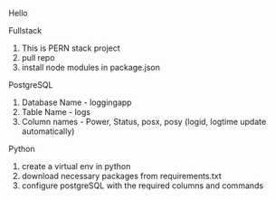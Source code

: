 Hello


Fullstack
1) This is PERN stack project
2) pull repo
3) install node modules in package.json

PostgreSQL
1) Database Name - loggingapp
2) Table Name - logs
3) Column names - Power, Status, posx, posy (logid, logtime update automatically)

Python
1) create a virtual env in python
2) download necessary packages from requirements.txt
3) configure postgreSQL with the required columns and commands 

